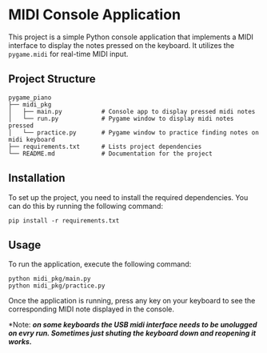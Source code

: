 # MIDI Console Application

This project is a simple Python console application that implements a MIDI interface to display the notes pressed on the keyboard. It utilizes the `pygame.midi` for real-time MIDI input.

## Project Structure

```
pygame_piano
├── midi_pkg
│   ├── main.py           # Console app to display pressed midi notes
│   └── run.py            # Pygame window to display midi notes pressed
│   └── practice.py       # Pygame window to practice finding notes on midi keyboard
├── requirements.txt      # Lists project dependencies
└── README.md             # Documentation for the project
```

## Installation

To set up the project, you need to install the required dependencies. You can do this by running the following command:

```
pip install -r requirements.txt
```

## Usage

To run the application, execute the following command:

```
python midi_pkg/main.py
python midi_pkg/practice.py
```

Once the application is running, press any key on your keyboard to see the corresponding MIDI note displayed in the console.

*Note: ***on some keyboards the USB midi interface needs to be unolugged on evry run. Sometimes just shuting the keyboard down and reopening it works.***
